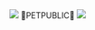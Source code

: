<img src="https://capsule-render.vercel.app/api?type=waving&color=D2F7FF&height=150&section=header" />
💙PETPUBLIC💙
<img src="https://capsule-render.vercel.app/api?type=waving&color=D2F7FF&height=150&section=footer" />

